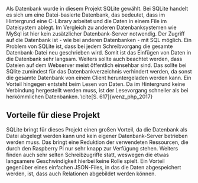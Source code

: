 Als Datenbank wurde in diesem Projekt SQLite gewählt.
Bei SQLite handelt es sich um eine Datei-basierte Datenbank,
das bedeutet, dass im Hintergrund eine C-Library arbeitet
und die Daten in einem File im Dateisystem ablegt.
Im Vergleich zu anderen Datenbanksystemen wie MySql
ist hier kein zusätzlicher Datenbank-Server notwendig.
Der Zugriff auf die Datenbank ist - wie bei anderen Datenbanken - mit SQL möglich.
Ein Problem von SQLite ist, dass bei jedem Schreibvorgang die gesamte Datenbank-Datei neu geschrieben wird.
Somit ist das Einfügen von Daten in die Datenbank sehr langsam.
Weiters sollte auch beachtet werden, dass Dateien auf dem Webserver meist öffentlich einsehbar sind.
Das sollte bei SQlite zumindest für das Datenbankverzeichnis verhindert werden,
da sonst die gesamte Datenbank von einem Client heruntergeladen werden kann.
Ein Vorteil hingegen entsteht beim Lesen von Daten.
Da im Hintergrund keine Verbindung hergestellt werden muss,
ist der Lesevorgang schneller als bei herkömmlichen Datenbanken. \cite[S. 617]{wenz_php_2017}

## Vorteile für diese Projekt
SQLite bringt für dieses Projekt einen großen Vorteil, da die Datenbank als Datei abgelegt werden kann
und kein eigener Datenbank-Server betrieben werden muss.
Das bringt eine Reduktion der verwendeten Ressourcen, 
die durch den Raspberry Pi nur sehr knapp zur Verfügung stehen.
Weiters finden auch sehr selten Schreibzugriffe statt, 
weswegen die etwas langsamere Geschwindigkeit hierbei keine Rolle spielt.
Ein Vorteil gegenüber eines einfachen JSON-Files, in das die Daten abgespeichert werden, ist,
dass auch Relationen abgebildet werden können.
